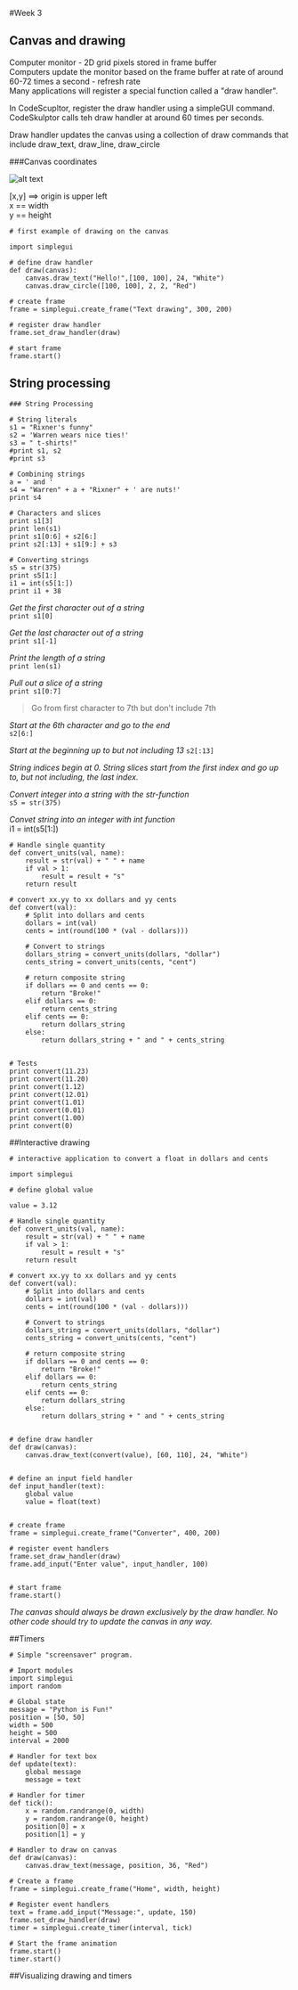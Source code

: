 #Week 3
## Canvas and drawing

Computer monitor - 2D grid pixels stored in frame buffer  
Computers update the monitor based on the frame buffer at rate of around 60-72 times a second - refresh rate  
Many applications will register a special function called a "draw handler".

In CodeScupltor, register the draw handler using a simpleGUI command. CodeSkulptor calls teh draw handler at around 60 times per seconds.

Draw handler updates the canvas using a collection of draw commands that include draw_text, draw_line, draw_circle

###Canvas coordinates

![alt text](https://www.evernote.com/shard/s272/sh/e645f62c-83db-41c8-9585-50a6487debd1/253f965b9ce146bb3e4f1997e4f29696/res/d64cd7f8-f88b-40f4-a094-38a54f3c2ce6/skitch.png)

[x,y] ==> origin is upper left  
x == width  
y == height  

```
# first example of drawing on the canvas

import simplegui

# define draw handler
def draw(canvas):
    canvas.draw_text("Hello!",[100, 100], 24, "White")
    canvas.draw_circle([100, 100], 2, 2, "Red")

# create frame
frame = simplegui.create_frame("Text drawing", 300, 200)

# register draw handler    
frame.set_draw_handler(draw)

# start frame
frame.start()
```

## String processing

```
### String Processing

# String literals
s1 = "Rixner's funny"
s2 = 'Warren wears nice ties!'
s3 = " t-shirts!"
#print s1, s2
#print s3

# Combining strings
a = ' and '
s4 = "Warren" + a + "Rixner" + ' are nuts!'
print s4

# Characters and slices
print s1[3]
print len(s1)
print s1[0:6] + s2[6:]
print s2[:13] + s1[9:] + s3

# Converting strings
s5 = str(375)
print s5[1:]
i1 = int(s5[1:])
print i1 + 38
```

*Get the first character out of a string*   
`print s1[0]`

*Get the last character out of a string*   
`print s1[-1]`

*Print the length of a string*   
`print len(s1)`

*Pull out a slice of a string*   
`print s1[0:7]`   
> Go from first character to 7th but don't include 7th

*Start at the 6th character and go to the end*   
`s2[6:]`

*Start at the beginning up to but not including 13*
`s2[:13]`

*String indices begin at 0. String slices start from the first index and go up to, but not including, the last index.*

*Convert integer into a string with the str-function*  
`s5 = str(375)`

*Convet string into an integer with int function*  
i1 = int(s5[1:])

```
# Handle single quantity
def convert_units(val, name):
    result = str(val) + " " + name
    if val > 1:
        result = result + "s"
    return result
        
# convert xx.yy to xx dollars and yy cents
def convert(val):
    # Split into dollars and cents
    dollars = int(val)
    cents = int(round(100 * (val - dollars)))

    # Convert to strings
    dollars_string = convert_units(dollars, "dollar")
    cents_string = convert_units(cents, "cent")

    # return composite string
    if dollars == 0 and cents == 0:
        return "Broke!"
    elif dollars == 0:
        return cents_string
    elif cents == 0:
        return dollars_string
    else:
        return dollars_string + " and " + cents_string
    
    
# Tests
print convert(11.23)
print convert(11.20) 
print convert(1.12)
print convert(12.01)
print convert(1.01)
print convert(0.01)
print convert(1.00)
print convert(0)
```

##Interactive drawing

```
# interactive application to convert a float in dollars and cents

import simplegui

# define global value

value = 3.12

# Handle single quantity
def convert_units(val, name):
    result = str(val) + " " + name
    if val > 1:
        result = result + "s"
    return result
        
# convert xx.yy to xx dollars and yy cents
def convert(val):
    # Split into dollars and cents
    dollars = int(val)
    cents = int(round(100 * (val - dollars)))

    # Convert to strings
    dollars_string = convert_units(dollars, "dollar")
    cents_string = convert_units(cents, "cent")

    # return composite string
    if dollars == 0 and cents == 0:
        return "Broke!"
    elif dollars == 0:
        return cents_string
    elif cents == 0:
        return dollars_string
    else:
        return dollars_string + " and " + cents_string
    

# define draw handler
def draw(canvas):
    canvas.draw_text(convert(value), [60, 110], 24, "White")


# define an input field handler
def input_handler(text):
    global value
    value = float(text)


# create frame
frame = simplegui.create_frame("Converter", 400, 200)

# register event handlers
frame.set_draw_handler(draw)
frame.add_input("Enter value", input_handler, 100)


# start frame
frame.start()
```
*The canvas should always be drawn exclusively by the draw handler. No other code should try to update the canvas in any way.*

##Timers

```
# Simple "screensaver" program.

# Import modules
import simplegui
import random

# Global state
message = "Python is Fun!"
position = [50, 50]
width = 500
height = 500
interval = 2000

# Handler for text box
def update(text):
    global message
    message = text
    
# Handler for timer
def tick():
    x = random.randrange(0, width)
    y = random.randrange(0, height)
    position[0] = x
    position[1] = y

# Handler to draw on canvas
def draw(canvas):
    canvas.draw_text(message, position, 36, "Red")

# Create a frame 
frame = simplegui.create_frame("Home", width, height)

# Register event handlers
text = frame.add_input("Message:", update, 150)
frame.set_draw_handler(draw)
timer = simplegui.create_timer(interval, tick)

# Start the frame animation
frame.start()
timer.start()
```

##Visualizing drawing and timers


